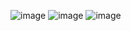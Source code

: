 ![image](https://user-images.githubusercontent.com/57319180/186227726-29ece16a-e2ff-4c85-b22d-284d31dfae4e.png)
![image](https://user-images.githubusercontent.com/57319180/186227812-0b657c95-b302-4165-bf89-dd5313901433.png)
![image](https://user-images.githubusercontent.com/57319180/186227850-03727749-ebc6-4499-907c-a64e8da2c730.png)
